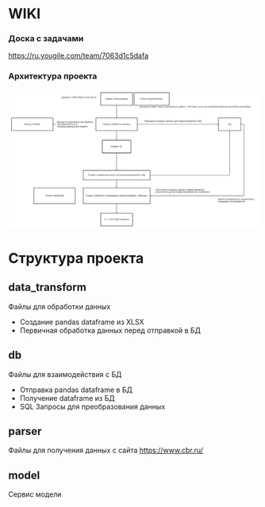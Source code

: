 # WIKI
### Доска с задачами
https://ru.yougile.com/team/7063d1c5dafa

### Архитектура проекта
![alt text](materials/schema.jpg)


# Структура проекта
## data_transform
Файлы для обработки данных
 - Создание pandas dataframe из XLSX
 - Первичная обработка данных перед отправкой в БД

## db

Файлы для взаимодействия с БД
 - Отправка pandas dataframe в БД
 - Получение dataframe из БД
 - SQL Запросы для преобразования данных

## parser
Файлы для получения данных с сайта https://www.cbr.ru/

## model
Сервис модели


